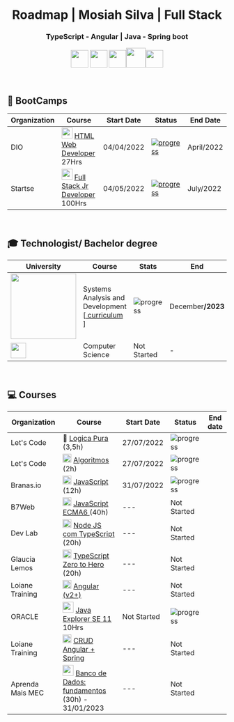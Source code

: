 <h1 align="center"> Roadmap | Mosiah Silva  | Full Stack</h1>

<div align="center">
  <h3>TypeScript - Angular | Java - Spring boot</h3>
</div>
<p align="center">
<img width="40" src="https://cdn.jsdelivr.net/gh/devicons/devicon/icons/javascript/javascript-original.svg" /> <img width="40" src="https://cdn.jsdelivr.net/gh/devicons/devicon/icons/typescript/typescript-original.svg" /> <img width="40" src="https://cdn.jsdelivr.net/gh/devicons/devicon/icons/angularjs/angularjs-original.svg" /><img width="45" src="https://cdn.jsdelivr.net/gh/devicons/devicon/icons/java/java-original-wordmark.svg" /><img width="40" src="https://cdn.jsdelivr.net/gh/devicons/devicon/icons/spring/spring-original.svg" />
</p>
<br>
<h2>📌 BootCamps </h2>

| Organization | Course | Start Date | Status | End Date |
| -------|-----------|------------|------------- | -- |
| DIO | <img width="25" src="https://play-lh.googleusercontent.com/P3xTS7gQrh0S2e_99KmHVGiVUcvepvj4eFFhqU_y6XFRegRoo1fTZ8r6t1MUsmfRxXNJ" /> <a href="https://web.dio.me/home">HTML Web Developer</a> 27Hrs| 04/04/2022| <a href="https://www.dio.me/certificate/9C6BD30C"> ![progress](https://progress-bar.dev/100/ "progresso")  </a> | April/2022 |
| Startse | <img width="25" src="https://user-images.githubusercontent.com/100864562/182008732-c94e4f7a-cebb-4c65-8d96-82c661b6dce7.png" /> <a href="https://lms.startse.com/curso/tech-academy-turma-1">Full Stack Jr Developer</a> 100Hrs | 04/05/2022 | <a href="https://drive.google.com/file/d/1_QyeD7nUkO70rMq-UjWriNPJKEBbvhvo/view?usp=sharing">  ![progress](https://progress-bar.dev/100/ "progresso") </a> | July/2022 |
<br>
<h2> 🎓 Technologist/ Bachelor degree </h2>

| University | Course | Stats | End |
|-|-|-|-|
| <a href="https://www.cruzeirodosul.edu.br/">  <img width="150" src="https://arquivos.cruzeirodosuleducacional.edu.br/criacao/salesforce/logos/cruzeiro_neg.png"></a>| Systems Analysis and Development [<a href="https://well-hardhat-f68.notion.site/c42becd16dc94939aa058f133d86555a?v=227371a7ee8b4cc884f1872d9e7cfa05"> curriculum </a>] | ![progress](https://progress-bar.dev/35/ "progresso")  | December<b>/2023</b> |
| <a href="https://github.com/Universidade-Livre/ciencia-da-computacao"> <img width="35" src="https://pbs.twimg.com/profile_images/1534959519859605504/soL457b6_400x400.jpg"></a>| Computer Science | Not Started | - |


<br>
<h2>💻 Courses</h2>

| Organization | Course | Start Date | Status | End date |
| ---- | ----- | ---- | ----- | -- |
| Let's Code | 🧠 <a href="https://cursos.letscode.com.br/curso-digital/2120c9f0-02ba-45c1-a81d-3ed26232cc0c">Logica Pura </a> (3,5h) | 27/07/2022 | ![progress](https://progress-bar.dev/100/ "progresso") |
| Let's Code | <img width="20" src="https://cdn.jsdelivr.net/gh/devicons/devicon/icons/thealgorithms/thealgorithms-original.svg" /> <a href="https://cursos.letscode.com.br/curso-digital/5e4b6418-bbc5-4386-af61-a73990a4a745">Algoritmos </a> (2h) | 27/07/2022 | ![progress](https://progress-bar.dev/100/ "progresso")  |
| Branas.io | <img width="20" src="https://cdn.jsdelivr.net/gh/devicons/devicon/icons/javascript/javascript-original.svg" /> <a href="https://app.branas.io/users/8ac8513f-244f-4092-bce0-6794de4bf142/products/676afa5b-994f-4b2a-a6f7-6221c540e6cc/contents/c967d642-60c7-4941-bed9-7ace14f11436">JavaScript </a> (12h) | 31/07/2022 | ![progress](https://progress-bar.dev/80/ "progresso")  |
| B7Web | <img width="20" src="https://cdn.jsdelivr.net/gh/devicons/devicon/icons/javascript/javascript-original.svg" /> <a href="https://alunos.b7web.com.br/curso/javascript/descontruindo-objetos-1">JavaScript ECMA6 </a> (40h) | --- | Not Started |
| Dev Lab | <img width="20" src="https://cdn.jsdelivr.net/gh/devicons/devicon/icons/typescript/typescript-original.svg" />  <a href="https://www.youtube.com/watch?v=W2ld5xRS3cY&list=PLz_YTBuxtxt6_Zf1h-qzNsvVt46H8ziKh&ab_channel=WaldemarNeto-DevLab">Node JS com TypeScript </a> (20h) | --- | Not Started |
| Glaucia Lemos | <img width="20" src="https://cdn.jsdelivr.net/gh/devicons/devicon/icons/typescript/typescript-original.svg" />  <a href="https://www.youtube.com/playlist?list=PLb2HQ45KP0Wsk-p_0c6ImqBAEFEY-LU9H"> TypeScript Zero to Hero </a> (20h) | --- | Not Started |
| Loiane Training | <img width="20" src="https://cdn.jsdelivr.net/gh/devicons/devicon/icons/angularjs/angularjs-original.svg" /> <a href="https://loiane.training/curso/angular"> Angular (v2+)</a> | --- |  Not Started |
| ORACLE | <img width="25" src="https://user-images.githubusercontent.com/100864562/183510087-2048a87f-49ad-485c-b20d-a772acb439f5.png"> <a href="https://learn.oracle.com/ols/module/overview/40805/79727"> Java Explorer SE 11 </a> 10Hrs | Not Started | ![progress](https://progress-bar.dev/15/ "progresso")  |
| Loiane Training | <img width="20" src="https://cdn.jsdelivr.net/gh/devicons/devicon/icons/spring/spring-original.svg" /> <a href="https://loiane.training/curso/crud-angular-spring"> CRUD Angular + Spring </a> | --- | Not Started |
| Aprenda Mais MEC | <img width="25" src="https://www.seekpng.com/png/full/336-3362777_mysql-logo-black-and-white-close-icon-png.png" /> <a href="https://aprendamais.mec.gov.br/course/view.php?id=467">Banco de Dados: fundamentos</a> (30h) - 31/01/2023 | --- | Not Started|
